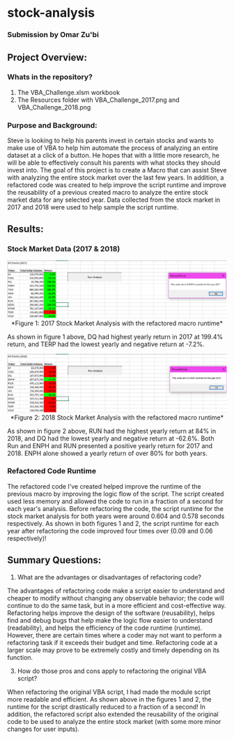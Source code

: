 # stock-analysis
### Submission by Omar Zu'bi

## Project Overview:

### Whats in the repository?
1) The VBA_Challenge.xlsm workbook
2) The Resources folder with VBA_Challenge_2017.png and VBA_Challenge_2018.png

### Purpose and Background:
Steve is looking to help his parents invest in certain stocks and wants to make use of VBA to help him automate the process of analyzing an entire dataset at a click of a button. He hopes that with a little more research, he will be able to effectively consult his parents with what stocks they should invest into. The goal of this project is to create a Macro that can assist Steve with analyzing the entire stock market over the last few years. In addition, a refactored code was created to help improve the script runtime and improve the reusability of a previous created macro to analyze the entire stock market data for any selected year. Data collected from the stock market in 2017 and 2018 were used to help sample the script runtime.  


## Results: 

### Stock Market Data (2017 & 2018)
<p align="center">
  <img width="1000" src= https://github.com/DrZubi/stock-analysis/blob/main/Resources/VBA_Challenge_2017.PNG>
  *Figure 1: 2017 Stock Market Analysis with the refactored macro runtime* 
</p>

As shown in figure 1 above, DQ had highest yearly return in 2017 at 199.4% return, and TERP had the lowest yearly and negative return at -7.2%. 

<p align="center">
  <img width="1000" src=https://github.com/DrZubi/stock-analysis/blob/main/Resources/VBA_Challenge_2018.PNG>
  *Figure 2: 2018 Stock Market Analysis with the refactored macro runtime* 
</p>

As shown in figure 2 above, RUN had the highest yearly return at 84% in 2018, and DQ had the lowest yearly and negative return at -62.6%. Both Run and ENPH and RUN presented a positive yearly return for 2017 and 2018. ENPH alone showed a yearly return of over 80% for both years. 

### Refactored Code Runtime
The refactored code I've created helped improve the runtime of the previous macro by improving the logic flow of the script. The script created used less memory and allowed the code to run in a fraction of a second for each year's analysis. Before refactoring the code, the script runtime for the stock market analysis for both years were around 0.604 and 0.578 seconds respectively. As shown in both figures 1 and 2, the script runtime for each year after refactoring the code improved four times over (0.09 and 0.06 respectively)! 

## Summary Questions: 

1) What are the advantages or disadvantages of refactoring code? 

The advantages of refactoring code make a script easier to understand and cheaper to modify without changing any observable behavior; the code will continue to do the same task, but in a more efficient and cost-effective way. Refactoring helps improve the design of the software (reusability), helps find and debug bugs that help make the logic flow easier to understand (readability), and helps the efficiency of the code runtime (runtime). However, there are certain times where a coder may not want to perform a refactoring task if it exceeds their budget and time. Refactoring code at a larger scale may prove to be extremely costly and timely depending on its function. 

3) How do those pros and cons apply to refactoring the original VBA script?

When refactoring the original VBA script, I had made the module script more readable and efficient. As shown above in the figures 1 and 2, the runtime for the script drastically reduced to a fraction of a second! In addition, the refactored script also extended the reusability of the original code to be used to analyze the entire stock market (with some more minor changes for user inputs). 


